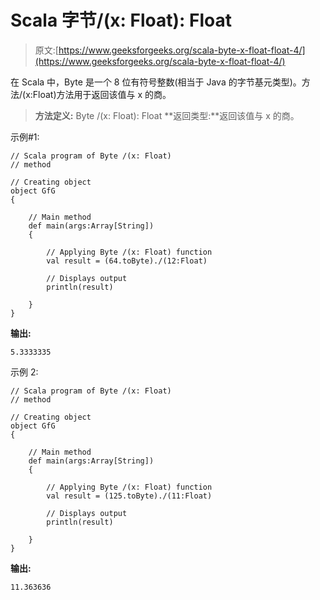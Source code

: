 # Scala 字节/(x: Float): Float

> 原文:[https://www.geeksforgeeks.org/scala-byte-x-float-float-4/](https://www.geeksforgeeks.org/scala-byte-x-float-float-4/)

在 Scala 中，Byte 是一个 8 位有符号整数(相当于 Java 的字节基元类型)。方法/(x:Float)方法用于返回该值与 x 的商。

> **方法定义:** Byte /(x: Float): Float
> **返回类型:**返回该值与 x 的商。

示例#1:

```
// Scala program of Byte /(x: Float)
// method 

// Creating object 
object GfG 
{ 

    // Main method 
    def main(args:Array[String]) 
    { 

        // Applying Byte /(x: Float) function 
        val result = (64.toByte)./(12:Float) 

        // Displays output 
        println(result) 

    } 
} 
```

**输出:**

```
5.3333335
```

示例 2:

```
// Scala program of Byte /(x: Float)
// method 

// Creating object 
object GfG 
{ 

    // Main method 
    def main(args:Array[String]) 
    { 

        // Applying Byte /(x: Float) function 
        val result = (125.toByte)./(11:Float) 

        // Displays output 
        println(result) 

    } 
} 
```

**输出:**

```
11.363636
```